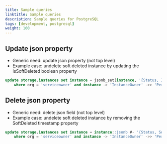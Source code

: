 ```yaml
---
title: Sample queries
linktitle: Sample queries
description: Sample queries for PostgreSQL
tags: [development, postgresql]
weight: 100
---
```


## Update json property
- Generic need: update json property (not top level)
- Example case: undelete soft deleted instance by updating the IsSoftDeleted boolean property

```sql
update storage.instances set instance = jsonb_set(instance, '{Status, IsSoftDeleted}', 'false')
	where org = 'serviceowner' and instance -> 'InstanceOwner' ->> 'PersonNumber' in ('ssn1', 'ssn2')

```

## Delete json property
- Generic need: delete json field (not top level)
- Example case: undelete soft deleted instance by removing the SoftDeleted timestamp property

```sql
update storage.instances set instance = instance::jsonb #- '{Status, SoftDeleted}'
	where org = 'serviceowner' and instance -> 'InstanceOwner' ->> 'PersonNumber' in ('ssn1', 'ssn2')

```